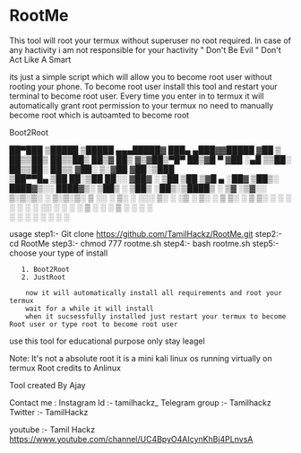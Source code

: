 # RootMe
                                    
This tool will root your termux without superuser no root required. In case of any hactivity i am not responsible for your hactivity         " Don't Be Evil " Don't Act Like A Smart

its just a simple script which will allow you to become root user without rooting your phone. To become root user install this tool and restart your terminal to become root user. Every time you enter in to termux it will automatically grant root permission to your termux
no need to manually become root which is autoamted to become root

Boot2Root

 ██▀███   ▒█████   ▒█████  ▄▄▄█████▓ ███▄ ▄███▓▓█████ 
▓██ ▒ ██▒▒██▒  ██▒▒██▒  ██▒▓  ██▒ ▓▒▓██▒▀█▀ ██▒▓█   ▀ 
▓██ ░▄█ ▒▒██░  ██▒▒██░  ██▒▒ ▓██░ ▒░▓██    ▓██░▒███   
▒██▀▀█▄  ▒██   ██░▒██   ██░░ ▓██▓ ░ ▒██    ▒██ ▒▓█  ▄ 
░██▓ ▒██▒░ ████▓▒░░ ████▓▒░  ▒██▒ ░ ▒██▒   ░██▒░▒████▒
░ ▒▓ ░▒▓░░ ▒░▒░▒░ ░ ▒░▒░▒░   ▒ ░░   ░ ▒░   ░  ░░░ ▒░ ░
  ░▒ ░ ▒░  ░ ▒ ▒░   ░ ▒ ▒░     ░    ░  ░      ░ ░ ░  ░
  ░░   ░ ░ ░ ░ ▒  ░ ░ ░ ▒    ░      ░      ░      ░   
   ░         ░ ░      ░ ░                  ░      ░  ░
                                                      
usage 
step1:- Git clone https://github.com/TamilHackz/RootMe.git
step2:- cd RootMe 
step3:- chmod 777 rootme.sh
step4:- bash rootme.sh
step5:- choose your type of install

       1. Boot2Root
       2. JustRoot
       
        now it will automatically install all requirements and root your termux
        wait for a while it will install
        when it sucsessfully installed just restart your termux to become Root user or type root to become root user

use this tool for educational purpose only stay leagel

Note:
It's not a absolute root it is a mini kali linux os running virtually on termux
Root credits to Anlinux 

Tool created By Ajay


Contact me :
Instagram Id    :- tamilhackz_ 
Telegram group  :- Tamilhackz
Twitter         :- TamilHackz


youtube :- Tamil Hackz
https://www.youtube.com/channel/UC4BpyO4AIcynKhBj4PLnvsA


